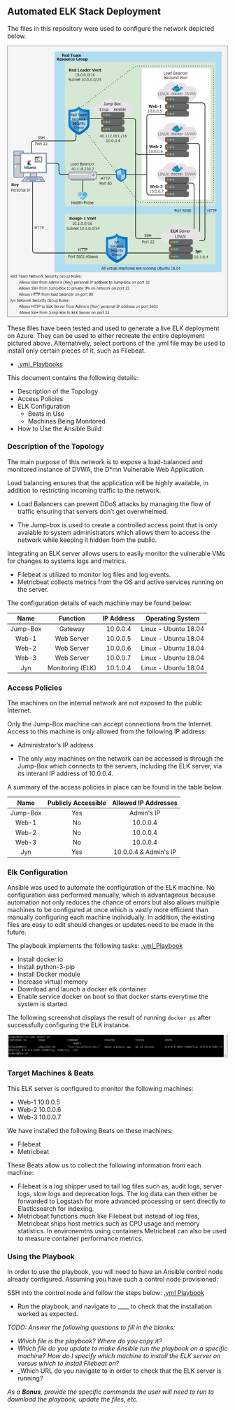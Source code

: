 ## Automated ELK Stack Deployment

The files in this repository were used to configure the network depicted below.

![image](Images/Project_1_Diagram.png)

These files have been tested and used to generate a live ELK deployment on Azure. They can be used to either recreate the entire deployment pictured above. Alternatively, select portions of the .yml file may be used to install only certain pieces of it, such as Filebeat.

  - [.yml_Playbooks](/Ansible)

This document contains the following details:
- Description of the Topology
- Access Policies
- ELK Configuration
  - Beats in Use
  - Machines Being Monitored
- How to Use the Ansible Build


### Description of the Topology

The main purpose of this network is to expose a load-balanced and monitored instance of DVWA, the D*mn Vulnerable Web Application.

Load balancing ensures that the application will be highly available, in addition to restricting incoming traffic to the network. 
- Load Balancers can prevent DDoS attacks by managing the flow of traffic ensuring that servers don’t get overwhelmed. 

- The Jump-box is used to create a controlled access point that is only avaiable to system administrators which allows them to access the network while keeping it hidden from the public.

Integrating an ELK server allows users to easily monitor the vulnerable VMs for changes to systems logs and metrics.
- Filebeat is utilized to monitor log files and log events. 
- Metricbeat collects metrics from the OS and active services running on the server.  

The configuration details of each machine may be found below:

|   Name   |     Function     | IP Address |   Operating System   |
|:--------:|:----------------:|:----------:|:--------------------:|
| Jump-Box |      Gateway     |  10.0.0.4  | Linux - Ubuntu 18.04 |
|   Web-1  |    Web Server    |  10.0.0.5  | Linux - Ubuntu 18.04 |
|   Web-2  |    Web Server    |  10.0.0.6  | Linux - Ubuntu 18.04 |
|   Web-3  |    Web Server    |  10.0.0.7  | Linux - Ubuntu 18.04 |
|    Jyn   | Monitoring (ELK) |  10.1.0.4  | Linux - Ubuntu 18.04 |

### Access Policies

The machines on the internal network are not exposed to the public Internet. 

Only the Jump-Box machine can accept connections from the Internet. Access to this machine is only allowed from the following IP address:
- Administrator’s IP address

- The only way machines on the network can be accessed is through the Jump-Box which connects to the servers, including the ELK server, via its interanl IP address of 10.0.0.4. 

A summary of the access policies in place can be found in the table below.

|   Name   | Publicly Accessible |  Allowed IP Addresses |
|:--------:|:-------------------:|:---------------------:|
| Jump-Box |          Yes        |       Admin's IP      |
|   Web-1  |          No         |        10.0.0.4       |
|   Web-2  |          No         |        10.0.0.4       |
|   Web-3  |          No         |        10.0.0.4       |
|    Jyn   |          Yes         | 10.0.0.4 & Admin's IP |

### Elk Configuration

Ansible was used to automate the configuration of the ELK machine. No configuration was performed manually, which is advantageous because automation not only reduces the chance of errors but also allows multiple machines to be configured at once which is vastly more efficient than manually configuring each machine individually. In addition, the existing files are easy to edit should changes or updates need to be made in the future. 

The playbook implements the following tasks: [.yml_Playbook](/Ansible)

- Install docker.io
- Install python-3-pip
- Install Docker module
- Increase virtual memory 
- Download and launch a docker elk container
- Enable service docker on boot so that docker starts everytime the system is started

The following screenshot displays the result of running `docker ps` after successfully configuring the ELK instance.

![docker ps](Images/docker_ps_ss.PNG)

### Target Machines & Beats
This ELK server is configured to monitor the following machines:
- Web-1 10.0.0.5
- Web-2 10.0.0.6
- Web-3 10.0.0.7

We have installed the following Beats on these machines:
- Filebeat
- Metricbeat

These Beats allow us to collect the following information from each machine:
- Filebeat is a log shipper used to tail log files such as, audit logs, server logs, slow logs and deprecation logs. The log data can then either be forwarded to Logstash for more advanced processing or sent directly to Elasticsearch for indexing.
- Metricbeat functions much like Filebeat but instead of log files, Metricbeat ships host metrics such as CPU usage and memory statistics. In environemtns using containers Metricbeat can also be used to measure container performance metrics. 

### Using the Playbook
In order to use the playbook, you will need to have an Ansible control node already configured. Assuming you have such a control node provisioned: 

SSH into the control node and follow the steps below: [.yml Playbook](/Ansible)


- Run the playbook, and navigate to ____ to check that the installation worked as expected.

_TODO: Answer the following questions to fill in the blanks:_
- _Which file is the playbook? Where do you copy it?_
- _Which file do you update to make Ansible run the playbook on a specific machine? How do I specify which machine to install the ELK server on versus which to install Filebeat on?_
- _Which URL do you navigate to in order to check that the ELK server is running?

_As a **Bonus**, provide the specific commands the user will need to run to download the playbook, update the files, etc._

